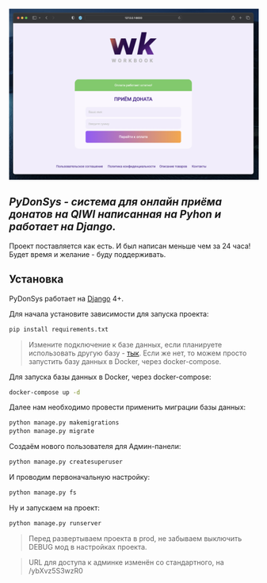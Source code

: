 ![PyDonSys prewiew](https://raw.githubusercontent.com/wezzyofficial/pydonsys/main/assets/screen1.jpg)

## _PyDonSys - система для онлайн приёма донатов на QIWI написанная на Pyhon и работает на Django._

Проект поставляется как есть. И был написан меньше чем за 24 часа! Будет время и желание - буду поддерживать.


## Установка

PyDonSys работает на [Django](https://www.djangoproject.com/) 4+.

Для начала установите зависимости для запуска проекта:

```sh
pip install requirements.txt
```

> Измените подключение к базе данных, если планируете использовать другую базу - [тык](https://docs.djangoproject.com/en/4.1/ref/databases/).
> Если же нет, то можем просто запустить базу данных в Docker, через docker-compose.

Для запуска базы данных в Docker, через docker-compose:
```sh
docker-compose up -d
```

Далее нам необходимо провести применить миграции базы данных:

```sh
python manage.py makemigrations
python manage.py migrate
```

Создаём нового пользователя для Админ-панели:

```sh
python manage.py createsuperuser
```

И проводим первоначальную настройку:

```sh
python manage.py fs
```

Ну и запускаем на проект:
```sh
python manage.py runserver
```

> Перед развертываем проекта в prod, не забываем выключить DEBUG мод в настройках проекта.

> URL для доступа к админке изменён со стандартного, на /ybXvz5S3wzR0
